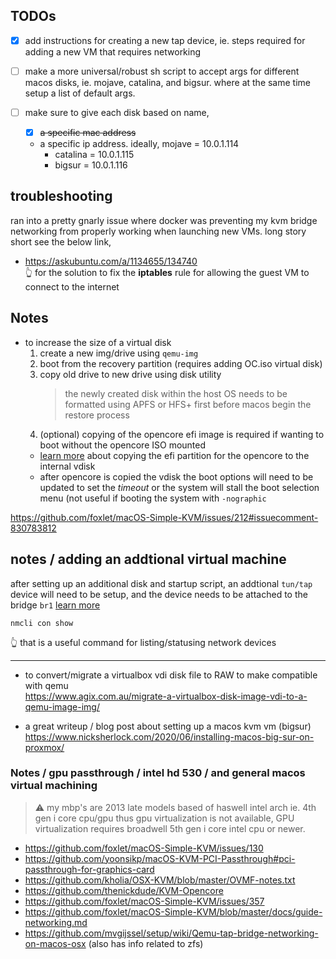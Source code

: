 ## TODOs

- [x] add instructions for creating a new tap device, ie. steps required for adding a new VM that requires networking
- [ ] make a more universal/robust sh script to accept args for different macos disks,
ie. mojave, catalina, and bigsur. where at the same time setup a list of default args.

- [ ] make sure to give each disk based on name, 
	- [x] ~~a specific mac address~~
	- a specific ip address. ideally, mojave = 10.0.1.114
		- catalina = 10.0.1.115
		- bigsur = 10.0.1.116


## troubleshooting

<a name="troubleshooting"></a>

ran into a pretty gnarly issue where docker was preventing my kvm bridge networking from properly working when launching new VMs. long story short see the below link,

- https://askubuntu.com/a/1134655/134740 <br/> 
  👆 for the solution to fix the **iptables** rule for allowing the guest VM to connect to the internet

## Notes

- to increase the size of a virtual disk
  1. create a new img/drive using `qemu-img`
  2. boot from the recovery partition (requires adding OC.iso virtual disk)
  3. copy old drive to new drive using disk utility
		> the newly created disk within the host OS needs to be formatted using APFS or HFS+ first before macos begin the restore process
	4. (optional) copying of the opencore efi image is required if wanting to boot without the opencore ISO mounted
	- [learn more][lm1] about copying the efi partition for the opencore to the internal vdisk
	- after opencore is copied the vdisk the boot options will need to be updated to set the _timeout_ or the system will stall the boot selection menu (not useful if booting the system with `-nographic`

https://github.com/foxlet/macOS-Simple-KVM/issues/212#issuecomment-830783812

[lm1]: <https://www.nicksherlock.com/2021/10/installing-macos-12-monterey-on-proxmox-7/#more-1167>

## notes / adding an addtional virtual machine

after setting up an additional disk and startup script, an addtional `tun/tap` device will need to be setup, and the device needs to be attached to the bridge `br1` [learn more][lm4]

```
nmcli con show
```

👆 that is a useful command for listing/statusing network devices


[lm4]: <https://github.com/foxlet/macOS-Simple-KVM/blob/master/docs/guide-networking.md#make-the-tuntap>

---

- to convert/migrate a virtualbox vdi disk file to RAW to make compatible with qemu<br/>
  https://www.agix.com.au/migrate-a-virtualbox-disk-image-vdi-to-a-qemu-image-img/

- a great writeup / blog post about setting up a macos kvm vm (bigsur)<br/>
  https://www.nicksherlock.com/2020/06/installing-macos-big-sur-on-proxmox/

### Notes / gpu passthrough / intel hd 530 / and general macos virtual machining 

> ⚠ my mbp's are 2013 late models based of haswell intel arch ie. 4th gen i core cpu/gpu thus gpu virtualization is not available, GPU virtualization requires broadwell 5th gen i core intel cpu or newer.

- https://github.com/foxlet/macOS-Simple-KVM/issues/130
- https://github.com/yoonsikp/macOS-KVM-PCI-Passthrough#pci-passthrough-for-graphics-card
- https://github.com/kholia/OSX-KVM/blob/master/OVMF-notes.txt
- https://github.com/thenickdude/KVM-Opencore
- https://github.com/foxlet/macOS-Simple-KVM/issues/357
- https://github.com/foxlet/macOS-Simple-KVM/blob/master/docs/guide-networking.md
- https://github.com/mvgijssel/setup/wiki/Qemu-tap-bridge-networking-on-macos-osx (also has info related to zfs)
